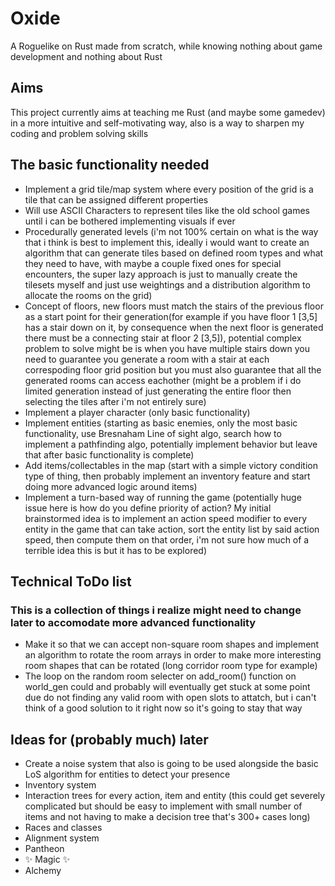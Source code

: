 
# Oxide

A Roguelike on Rust made from scratch, while knowing nothing about game development and nothing about Rust




## Aims

This project currently aims at teaching me Rust (and maybe some gamedev) in a more intuitive and self-motivating way, also is a way to sharpen my coding and problem solving skills

## The basic functionality needed

- Implement a grid tile/map system where every position of the grid is a tile that can be assigned different properties
- Will use ASCII Characters to represent tiles like the old school games until i can be bothered implementing visuals if ever
- Procedurally generated levels (i'm not 100% certain on what is the way that i think is best to implement this, ideally i would want to create an algorithm that can generate tiles based on defined room types and what they need to have, with maybe a couple fixed ones for special encounters, the super lazy approach is just to manually create the tilesets myself and just use weightings and a distribution algorithm to allocate the rooms on the grid)
- Concept of floors, new floors must match the stairs of the previous floor as a start point for their generation(for example if you have floor 1 [3,5] has a stair down on it, by consequence when the next floor is generated there must be a connecting stair at floor 2 [3,5]), potential complex problem to solve might be is when you have multiple stairs down you need to guarantee you generate a room with a stair at each correspoding floor grid position but you must also guarantee that all the generated rooms can access eachother (might be a problem if i do limited generation instead of just generating the entire floor then selecting the tiles after i'm not entirely sure)
- Implement a player character (only basic functionality)
- Implement entities (starting as basic enemies, only the most basic functionality, use Bresnaham Line of sight algo, search how to implement a pathfinding algo, potentially implement behavior but leave that after basic functionality is complete)
- Add items/collectables in the map (start with a simple victory condition type of thing, then probably implement an inventory feature and start doing more advanced logic around items)
- Implement a turn-based way of running the game (potentially huge issue here is how do you define priority of action? My initial brainstormed idea is to implement an action speed modifier to every entity in the game that can take action, sort the entity list by said action speed, then compute them on that order, i'm not sure how much of a terrible idea this is but it has to be explored)

## Technical ToDo list
### This is a collection of things i realize might need to change later to accomodate more advanced functionality

- Make it so that we can accept non-square room shapes and implement an algorithm to rotate the room arrays in order to make more interesting room shapes that can be rotated (long corridor room type for example)
- The loop on the random room selecter on add_room() function on world_gen could and probably will eventually get stuck at some point due do not finding
any valid room with open slots to attatch, but i can't think of a good solution to it right now so it's going to stay that way


## Ideas for (probably much) later
- Create a noise system that also is going to be used alongside the basic LoS algorithm for entities to detect your presence
- Inventory system
- Interaction trees for every action, item and entity (this could get severely complicated but should be easy to implement with small number of items and not having to make a decision tree that's 300+ cases long)
- Races and classes
- Alignment system
- Pantheon
- ✨ Magic ✨
- Alchemy